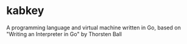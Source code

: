 # kabkey
A programming language and virtual machine written in Go, based on "Writing an Interpreter in Go" by Thorsten Ball
